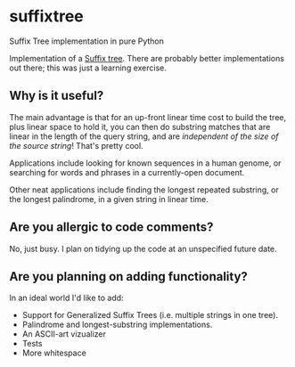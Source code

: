 # suffixtree
Suffix Tree implementation in pure Python

Implementation of a [Suffix tree](http://en.wikipedia.org/wiki/Suffix_tree). 
There are probably better implementations out there; this was just a learning exercise.

## Why is it useful?

The main advantage is that for an up-front linear time cost to build the tree, plus linear space to hold it,
you can then do substring matches that are linear in the length of the query string, 
and are *independent of the size of the source string*! That's pretty cool.

Applications include looking for known sequences in a human genome, or searching for words and
phrases in a currently-open document.

Other neat applications include finding the longest repeated substring, or the longest palindrome,
in a given string in linear time.

## Are you allergic to code comments?

No, just busy. I plan on tidying up the code at an unspecified future date.

## Are you planning on adding functionality?

In an ideal world I'd like to add:

* Support for Generalized Suffix Trees (i.e. multiple strings in one tree).
* Palindrome and longest-substring implementations.
* An ASCII-art vizualizer
* Tests
* More whitespace
